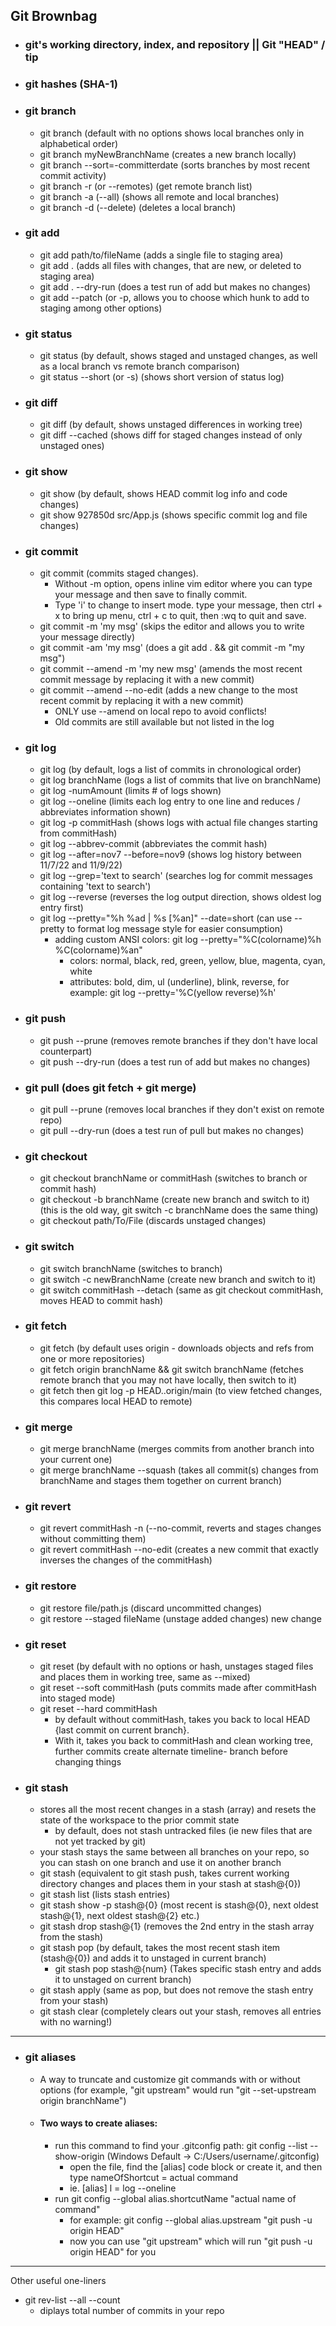 ## Git Brownbag


- ### git's working directory, index, and repository || Git "HEAD" / tip
- ### git hashes (SHA-1)
- ### git branch
  - git branch (default with no options shows local branches only in alphabetical order)
  - git branch myNewBranchName (creates a new branch locally)
  - git branch --sort=-committerdate (sorts branches by most recent commit activity)
  - git branch -r (or --remotes) (get remote branch list)
  - git branch -a (--all) (shows all remote and local branches)
  - git branch -d (--delete) (deletes a local branch)
- ### git add
  - git add path/to/fileName (adds a single file to staging area)
  - git add . (adds all files with changes, that are new, or deleted to staging area) 
  - git add . --dry-run (does a test run of add but makes no changes)
  - git add --patch (or -p, allows you to choose which hunk to add to staging among other options)
- ### git status
  - git status (by default, shows staged and unstaged changes, as well as a local branch vs remote branch comparison)
  - git status --short (or -s) (shows short version of status log)
- ### git diff 
  - git diff (by default, shows unstaged differences in working tree) 
  - git diff --cached (shows diff for staged changes instead of only unstaged ones)
- ### git show
  - git show (by default, shows HEAD commit log info and code changes)
  - git show 927850d src/App.js (shows specific commit log and file changes)
- ### git commit
  - git commit (commits staged changes). 
    - Without -m option, opens inline vim editor where you can type your message and then save to finally commit.
    - Type 'i' to change to insert mode. type your message, then ctrl + x to bring up menu, ctrl + c to quit, then :wq to quit and save.
  - git commit -m 'my msg' (skips the editor and allows you to write your message directly)
  - git commit -am 'my msg' (does a git add . && git commit -m "my msg")
  - git commit --amend -m 'my new msg' (amends the most recent commit message by replacing it with a new commit)
  - git commit --amend --no-edit (adds a new change to the most recent commit by replacing it with a new commit)
    - ONLY use --amend on local repo to avoid conflicts!
    - Old commits are still available but not listed in the log
- ### git log
  - git log (by default, logs a list of commits in chronological order)
  - git log branchName (logs a list of commits that live on branchName)
  - git log -numAmount (limits # of logs shown)
  - git log --oneline (limits each log entry to one line and reduces / abbreviates information shown)
  - git log -p commitHash (shows logs with actual file changes starting from commitHash)
  - git log --abbrev-commit (abbreviates the commit hash)
  - git log --after=nov7 --before=nov9 (shows log history between 11/7/22 and 11/9/22)
  - git log --grep='text to search' (searches log for commit messages containing 'text to search')
  - git log --reverse (reverses the log output direction, shows oldest log entry first)
  - git log --pretty="%h %ad | %s [%an]" --date=short (can use --pretty to format log message style for easier consumption)
    - adding custom ANSI colors: git log --pretty="%C(colorname)%h %C(colorname)%an"
      - colors: normal, black, red, green, yellow, blue, magenta, cyan, white
      - attributes: bold, dim, ul (underline), blink, reverse, for example: git log --pretty='%C(yellow reverse)%h'
- ### git push 
  - git push --prune (removes remote branches if they don't have local counterpart)
  - git push --dry-run (does a test run of add but makes no changes)
- ### git pull (does git fetch + git merge)
  - git pull --prune (removes local branches if they don't exist on remote repo)
  - git pull --dry-run (does a test run of pull but makes no changes)  
- ### git checkout
  - git checkout branchName or commitHash (switches to branch or commit hash)
  - git checkout -b branchName (create new branch and switch to it) (this is the old way, git switch -c branchName  does the same thing)
  - git checkout path/To/File (discards unstaged changes)
- ### git switch
  - git switch branchName (switches to branch)
  - git switch -c newBranchName (create new branch and switch to it)  
  - git switch commitHash --detach (same as git checkout commitHash, moves HEAD to commit hash)
- ### git fetch 
  - git fetch (by default uses origin - downloads objects and refs from one or more repositories)
  - git fetch origin branchName && git switch branchName (fetches remote branch that you may not have locally, then switch to it)
  - git fetch then git log -p HEAD..origin/main (to view fetched changes, this compares local HEAD to remote)
- ### git merge
  - git merge branchName (merges commits from another branch into your current one)
  - git merge branchName --squash (takes all commit(s) changes from branchName and stages them together on current branch)
- ### git revert
  - git revert commitHash -n (--no-commit, reverts and stages changes without committing them) 
  - git revert commitHash --no-edit (creates a new commit that exactly inverses the changes of the commitHash)
- ### git restore
  - git restore file/path.js (discard uncommitted changes)
  - git restore --staged fileName (unstage added changes) new change
- ### git reset 
  - git reset (by default with no options or hash, unstages staged files and places them in working tree, same as --mixed) 
  - git reset --soft commitHash (puts commits made after commitHash into staged mode)
  - git reset --hard commitHash 
    - by default without commitHash, takes you back to local HEAD {last commit on current branch}. 
    - With it, takes you back to commitHash and clean working tree, further commits create alternate timeline- branch before changing things
- ### git stash
  - stores all the most recent changes in a stash (array) and resets the state of the workspace to the prior commit state
    - by default, does not stash untracked files (ie new files that are not yet tracked by git)
  - your stash stays the same between all branches on your repo, so you can stash on one branch and use it on another branch
  - git stash (equivalent to git stash push, takes current working directory changes and places them in your stash at stash@{0})
  - git stash list (lists stash entries) 
  - git stash show -p stash@{0} (most recent is stash@{0}, next oldest stash@{1}, next oldest stash@{2} etc.)
  - git stash drop stash@{1} (removes the 2nd entry in the stash array from the stash)
  - git stash pop (by default, takes the most recent stash item (stash@{0}) and adds it to unstaged in current branch) 
    - git stash pop stash@{num} (Takes specific stash entry and adds it to unstaged on current branch)
  - git stash apply (same as pop, but does not remove the stash entry from your stash)
  - git stash clear (completely clears out your stash, removes all entries with no warning!)
--------------------------------------------------------------------------------------------------------------------------------------------------

- ### git aliases
  - A way to truncate and customize git commands with or without options (for example, "git upstream" would run "git --set-upstream origin branchName")
  - #### Two ways to create aliases:
    - run this command to find your .gitconfig path: git config --list --show-origin (Windows Default -> C:/Users/username/.gitconfig)
      - open the file, find the [alias] code block or create it, and then type nameOfShortcut = actual command
      - ie. [alias] l = log --oneline
    - run git config --global alias.shortcutName "actual name of command" 
      - for example: git config --global alias.upstream "git push -u origin HEAD"
      - now you can use "git upstream" which will run "git push -u origin HEAD" for you  

--------------------------------------------------------------------------------------------------------------------------------------------------
Other useful one-liners
- git rev-list --all --count
  - diplays total number of commits in your repo
